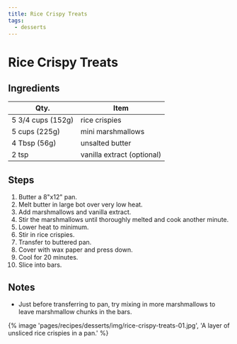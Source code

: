 ```yaml
---
title: Rice Crispy Treats
tags:
  - desserts
---
```


# Rice Crispy Treats

## Ingredients

| Qty.              | Item                       |
| ----------------- | -------------------------- |
| 5 3/4 cups (152g) | rice crispies              |
| 5 cups (225g)     | mini marshmallows          |
| 4 Tbsp (56g)      | unsalted butter            |
| 2 tsp             | vanilla extract (optional) |

## Steps

1. Butter a 8"x12" pan.
1. Melt butter in large bot over very low heat.
1. Add marshmallows and vanilla extract.
1. Stir the marshmallows until thoroughly melted and cook another minute.
1. Lower heat to minimum.
1. Stir in rice crispies.
1. Transfer to buttered pan.
1. Cover with wax paper and press down.
1. Cool for 20 minutes.
1. Slice into bars.

## Notes

- Just before transferring to pan, try mixing in more marshmallows to
  leave marshmallow chunks in the bars.

{% image
  'pages/recipes/desserts/img/rice-crispy-treats-01.jpg',
  'A layer of unsliced rice crispies in a pan.'
%}
